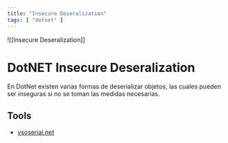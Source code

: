 ```yaml
---
title: "Insecure Deseralization"
tags: [ "dotnet" ]
---
```



![[Insecure Deseralization]]


# DotNET Insecure Deseralization
En DotNet existen varias formas de deserializar objetos, las cuales pueden ser inseguras si no se toman las medidas necesarias.


## Tools
- [ysoserial.net](https://github.com/pwntester/ysoserial.net)